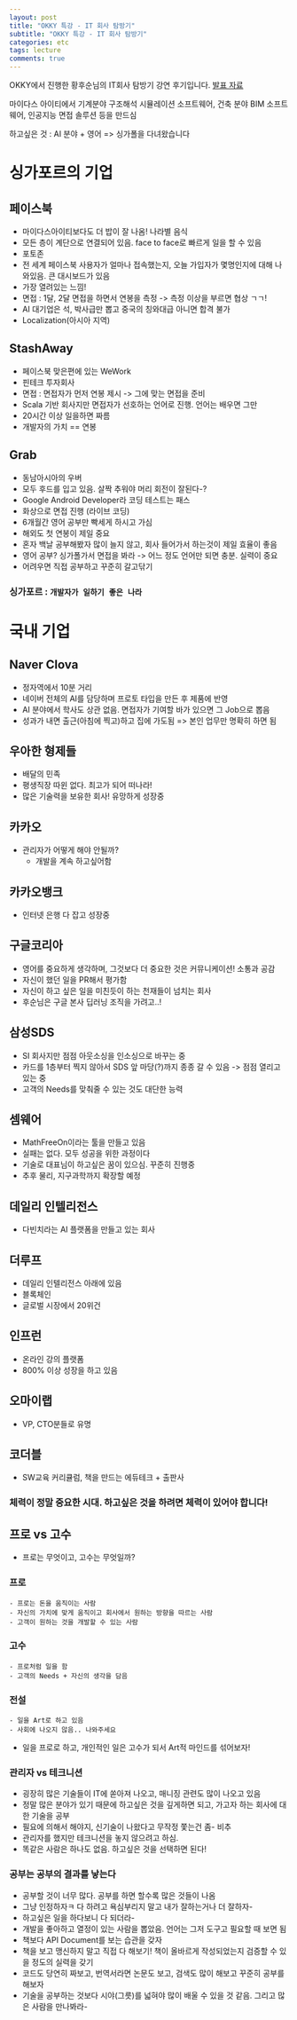 ```yaml
---
layout: post
title: "OKKY 특강 - IT 회사 탐방기"
subtitle: "OKKY 특강 - IT 회사 탐방기"
categories: etc
tags: lecture
comments: true
---
```

OKKY에서 진행한 황후순님의 IT회사 탐방기 강연 후기입니다. [발표 자료](https://drive.google.com/file/d/1fbVY7GeKf6iSBCNuYwaSaq58hbI5_O-_/view)

마이다스 아이티에서 기계분야 구조해석 시뮬레이션 소프트웨어, 건축 분야 BIM 소프트웨어, 인공지능 면접 솔루션 등을 만드심

하고싶은 것 : AI 분야 + 영어 => 싱가폴을 다녀왔습니다

# 싱가포르의 기업
## 페이스북
- 마이다스아이티보다도 더 밥이 잘 나옴! 나라별 음식
- 모든 층이 계단으로 연결되어 있음. face to face로 빠르게 일을 할 수 있음
- 포토존
- 전 세계 페이스북 사용자가 얼마나 접속했는지, 오늘 가입자가 몇명인지에 대해 나와있음. 큰 대시보드가 있음
- 가장 열려있는 느낌! 
- 면접 : 1달, 2달 면접을 하면서 연봉을 측정 -> 측정 이상을 부르면 협상 ㄱㄱ! 
- AI 대기업은 석, 박사급만 뽑고 중국의 칭와대급 아니면 합격 불가
- Localization(아시아 지역)

## StashAway
- 페이스북 맞은편에 있는 WeWork
- 핀테크 투자회사
- 면접 : 면접자가 먼저 연봉 제시 -> 그에 맞는 면접을 준비 
- Scala 기반 회사지만 면접자가 선호하는 언어로 진행. 언어는 배우면 그만
- 20시간 이상 일을하면 짜름
- 개발자의 가치 == 연봉

## Grab
- 동남아시아의 우버
- 모두 후드를 입고 있음. 살짝 추워야 머리 회전이 잘된다-?
- Google Android Developer라 코딩 테스트는 패스
- 화상으로 면접 진행 (라이브 코딩)
- 6개월간 영어 공부만 빡세게 하시고 가심
- 해외도 첫 연봉이 제일 중요
- 혼자 백날 공부해봤자 많이 늘지 않고, 회사 들어가서 하는것이 제일 효율이 좋음
- 영어 공부? 싱가폴가서 면접을 봐라 -> 어느 정도 언어만 되면 충분. 실력이 중요 
- 어려우면 직접 공부하고 꾸준히 갈고닦기

### 싱가포르 : ```개발자가 일하기 좋은 나라```


# 국내 기업
## Naver Clova
- 정자역에서 10분 거리
- 네이버 전체의 AI를 담당하며 프로토 타입을 만든 후 제품에 반영
- AI 분야에서 학사도 상관 없음. 면접자가 기여할 바가 있으면 그 Job으로 뽑음
- 성과가 내면 출근(아침에 찍고)하고 집에 가도됨 => 본인 업무만 명확히 하면 됨


## 우아한 형제들
- 배달의 민족
- 평생직장 따윈 없다. 최고가 되어 떠나라!
- 많은 기술력을 보유한 회사! 유망하게 성장중

## 카카오
- 관리자가 어떻게 해야 안될까? 
	- 개발을 계속 하고싶어함

## 카카오뱅크
- 인터넷 은행 다 잡고 성장중


## 구글코리아
- 영어를 중요하게 생각하며, 그것보다 더 중요한 것은 커뮤니케이션! 소통과 공감
- 자신이 했던 일을 PR해서 평가함
- 자신이 하고 싶은 일을 미친듯이 하는 천재들이 넘치는 회사
- 후순님은 구글 본사 딥러닝 조직을 가려고..!

## 삼성SDS
- SI 회사지만 점점 아웃소싱을 인소싱으로 바꾸는 중
- 카드를 1층부터 찍지 않아서 SDS 앞 마당(?)까지 종종 갈 수 있음 -> 점점 열리고 있는 중
- 고객의 Needs를 맞춰줄 수 있는 것도 대단한 능력

## 셈웨어
- MathFreeOn이라는 툴을 만들고 있음
- 실패는 없다. 모두 성공을 위한 과정이다
- 기술로 대표님이 하고싶은 꿈이 있으심. 꾸준히 진행중
- 추후 물리, 지구과학까지 확장할 예정

## 데일리 인텔리전스
- 다빈치라는 AI 플랫폼을 만들고 있는 회사

## 더루프
- 데일리 인텔리전스 아래에 있음
- 블록체인
- 글로벌 시장에서 20위건

## 인프런
- 온라인 강의 플랫폼
- 800% 이상 성장을 하고 있음

## 오마이랩
- VP, CTO분들로 유명

## 코더블
- SW교육 커리큘럼, 책을 만드는 에듀테크 + 출판사



### 체력이 정말 중요한 시대. 하고싶은 것을 하려면 체력이 있어야 합니다!



## 프로 vs 고수
- 프로는 무엇이고, 고수는 무엇일까?

### 프로
	- 프로는 돈을 움직이는 사람
	- 자신의 가치에 맞게 움직이고 회사에서 원하는 방향을 따르는 사람
	- 고객이 원하는 것을 개발할 수 있는 사람
	
### 고수
	- 프로처럼 일을 함
	- 고객의 Needs + 자신의 생각을 담음

### 전설
	- 일을 Art로 하고 있음
	- 사회에 나오지 않음.. 나와주세요	

- 일을 프로로 하고, 개인적인 일은 고수가 되서 Art적 마인드를 섞어보자!


### 관리자 vs 테크니션
- 굉장히 많은 기술들이 IT에 쏟아져 나오고, 매니징 관련도 많이 나오고 있음
- 정말 많은 분야가 있기 때문에 하고싶은 것을 깊게하면 되고, 가고자 하는 회사에 대한 기술을 공부
- 필요에 의해서 해야지, 신기술이 나왔다고 무작정 쫓는건 좀- 비추
- 관리자를 했지만 테크니션을 놓지 않으려고 하심. 
- 똑같은 사람은 하나도 없음. 하고싶은 것을 선택하면 된다! 

### 공부는 공부의 결과를 낳는다
- 공부할 것이 너무 많다. 공부를 하면 할수록 많은 것들이 나옴
- 그냥 인정하자ㅋ 다 하려고 욕심부리지 말고 내가 잘하는거나 더 잘하자-
- 하고싶은 일을 하다보니 다 되더라- 
- 개발을 좋아하고 열정이 있는 사람을 뽑았음. 언어는 그저 도구고 필요할 때 보면 됨
- 책보다 API Document를 보는 습관을 갖자
- 책을 보고 맹신하지 말고 직접 다 해보기! 책이 올바르게 작성되었는지 검증할 수 있을 정도의 실력을 갖기
- 코드도 당연히 짜보고, 번역서라면 논문도 보고, 검색도 많이 해보고 꾸준히 공부를 해보자
- 기술을 공부하는 것보다 시야(그릇)를 넓혀야 많이 배울 수 있을 것 같음. 그리고 많은 사람을 만나봐라-